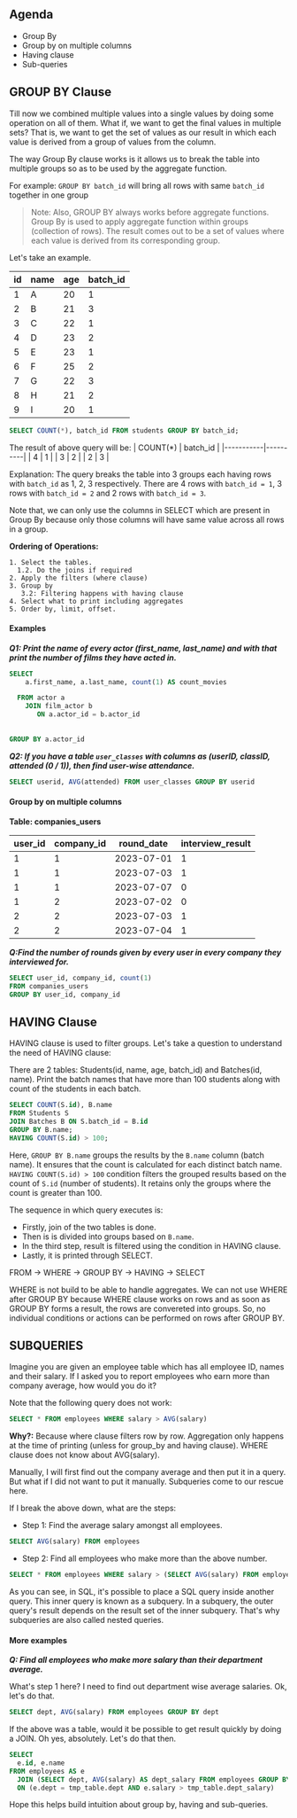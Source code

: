 ## Agenda

 - Group By
 - Group by on multiple columns
 - Having clause
 - Sub-queries 

## GROUP BY Clause

Till now we combined multiple values into a single values by doing some operation on all of them. What if, we want to get the final values in multiple sets? That is, we want to get the set of values as our result in which each value is derived from a group of values from the column. 

The way Group By clause works is it allows us to break the table into multiple groups so as to be used by the aggregate function. 

For example: `GROUP BY batch_id` will bring all rows with same `batch_id` together in one group

> Note: Also, GROUP BY always works before aggregate functions. Group By is used to apply aggregate function within groups (collection of rows). The result comes out to be a set of values where each value is derived from its corresponding group.

Let's take an example.


| id | name | age | batch_id |
|----|------|-----|----------|
| 1  | A    | 20  | 1        |
| 2  | B    | 21  | 3        |
| 3  | C    | 22  | 1        |
| 4  | D    | 23  | 2        |
| 5  | E    | 23  | 1        |
| 6  | F    | 25  | 2        |
| 7  | G    | 22  | 3        |
| 8  | H    | 21  | 2        |
| 9  | I    | 20  | 1        |

```sql
SELECT COUNT(*), batch_id FROM students GROUP BY batch_id;
```

The result of above query will be:
| COUNT(\*) | batch_id |
|-----------|----------|
| 4         | 1        |
| 3         | 2        |
| 2         | 3        |

Explanation: The query breaks the table into 3 groups each having rows with `batch_id` as 1, 2, 3 respectively. There are 4 rows with `batch_id = 1`, 3 rows with `batch_id = 2` and 2 rows with `batch_id = 3`.

Note that, we can only use the columns in SELECT which are present in Group By because only those columns will have same value across all rows in a group.

**Ordering of Operations:**

```
1. Select the tables. 
  1.2. Do the joins if required
2. Apply the filters (where clause) 
3. Group by 
   3.2: Filtering happens with having clause 
4. Select what to print including aggregates
5. Order by, limit, offset. 
```

#### Examples

***Q1: Print the name of every actor (first_name, last_name) and with that print the number of films they have acted in.***

```sql
SELECT
    a.first_name, a.last_name, count(1) AS count_movies

  FROM actor a
    JOIN film_actor b
       ON a.actor_id = b.actor_id
  
       
GROUP BY a.actor_id
```

***Q2: If you have a table `user_classes` with columns as (userID, classID, attended (0 / 1)), then find user-wise attendance.***

```sql
SELECT userid, AVG(attended) FROM user_classes GROUP BY userid
```

#### Group by on multiple columns

**Table: companies_users**

| user_id | company_id | round_date | interview_result |
| --- | --- | --- | --- |
| 1 | 1 | 2023-07-01 | 1 |
| 1 | 1 | 2023-07-03 | 1 |
| 1 | 1 | 2023-07-07 | 0 |
| 1 | 2 | 2023-07-02 | 0 |
| 2 | 2 | 2023-07-03 | 1 |
| 2 | 2 | 2023-07-04 | 1 |

***Q:Find the number of rounds given by every user in every company they interviewed for.***

```sql
SELECT user_id, company_id, count(1)
FROM companies_users 
GROUP BY user_id, company_id
```

## HAVING Clause

HAVING clause is used to filter groups. Let's take a question to understand the need of HAVING clause:

There are 2 tables: Students(id, name, age, batch_id) and Batches(id, name). Print the batch names that have more than 100 students along with count of the students in each batch.

```sql
SELECT COUNT(S.id), B.name
FROM Students S
JOIN Batches B ON S.batch_id = B.id
GROUP BY B.name;
HAVING COUNT(S.id) > 100;
```

Here, `GROUP BY B.name` groups the results by the `B.name` column (batch name). It ensures that the count is calculated for each distinct batch name. 
`HAVING COUNT(S.id) > 100` condition filters the grouped results based on the count of `S.id` (number of students). It retains only the groups where the count is greater than 100.

The sequence in which query executes is: 
- Firstly, join of the two tables is done. 
- Then is is divided into groups based on `B.name`. 
- In the third step, result is filtered using the condition in HAVING clause. 
- Lastly, it is printed through SELECT.

FROM -> WHERE -> GROUP BY -> HAVING -> SELECT 

WHERE is not build to be able to handle aggregates. We can not use WHERE after GROUP BY because WHERE clause works on rows and as soon as GROUP BY forms a result, the rows are convereted into groups. So, no individual conditions or actions can be performed on rows after GROUP BY. 

## SUBQUERIES

Imagine you are given an employee table which has all employee ID, names and their salary.
If I asked you to report employees who earn more than company average, how would you do it? 

Note that the following query does not work:

```sql
SELECT * FROM employees WHERE salary > AVG(salary)
```

**Why?:** Because where clause filters row by row. Aggregation only happens at the time of printing (unless for group_by and having clause). WHERE clause does not know about AVG(salary). 

Manually, I will first find out the company average and then put it in a query. But what if I did not want to put it manually. Subqueries come to our rescue here. 

If I break the above down, what are the steps:

 - Step 1: Find the average salary amongst all employees. 

```sql
SELECT AVG(salary) FROM employees
```

 - Step 2: Find all employees who make more than the above number. 

```sql
SELECT * FROM employees WHERE salary > (SELECT AVG(salary) FROM employees)
```

As you can see, in SQL, it's possible to place a SQL query inside another query. This inner query is known as a subquery.
In a subquery, the outer query's result depends on the result set of the inner subquery. That's why subqueries are also called nested queries.

#### More examples

***Q: Find all employees who make more salary than their department average.***

What's step 1 here? I need to find out department wise average salaries. 
Ok, let's do that. 

```sql
SELECT dept, AVG(salary) FROM employees GROUP BY dept
```

If the above was a table, would it be possible to get result quickly by doing a JOIN. Oh yes, absolutely. Let's do that then. 

```sql
SELECT
  e.id, e.name
FROM employees AS e
  JOIN (SELECT dept, AVG(salary) AS dept_salary FROM employees GROUP BY dept) AS tmp_table
  ON (e.dept = tmp_table.dept AND e.salary > tmp_table.dept_salary)
```

Hope this helps build intuition about group by, having and sub-queries. 
